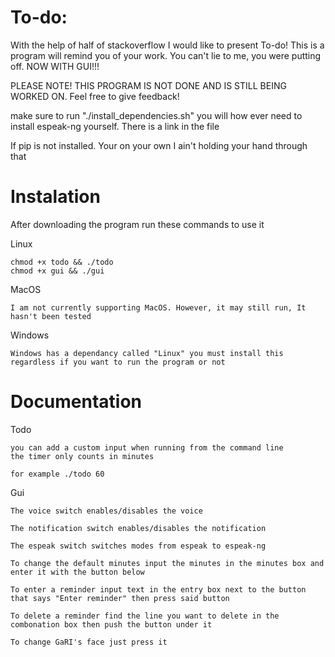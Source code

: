 # To-do:

With the help of half of stackoverflow I would like to present To-do! This is a program will remind you of your work. You can't lie to me, you were putting off. NOW WITH GUI!!!

PLEASE NOTE! THIS PROGRAM IS NOT DONE AND IS STILL BEING WORKED ON. Feel free to give feedback!

make sure to run "./install_dependencies.sh" you will how ever need to install espeak-ng yourself. There is a link in the file 

If pip is not installed. Your on your own I ain't holding your hand through that

Instalation
=========================

After downloading the program run these commands to use it

Linux
```
chmod +x todo && ./todo
chmod +x gui && ./gui
```

MacOS
```
I am not currently supporting MacOS. However, it may still run, It hasn't been tested
```

Windows
```
Windows has a dependancy called "Linux" you must install this regardless if you want to run the program or not
```

# Documentation

Todo

```
you can add a custom input when running from the command line
the timer only counts in minutes

for example ./todo 60
```

Gui

```
The voice switch enables/disables the voice

The notification switch enables/disables the notification

The espeak switch switches modes from espeak to espeak-ng
```
```
To change the default minutes input the minutes in the minutes box and enter it with the button below

To enter a reminder input text in the entry box next to the button that says "Enter reminder" then press said button

To delete a reminder find the line you want to delete in the combonation box then push the button under it

To change GaRI's face just press it
```
